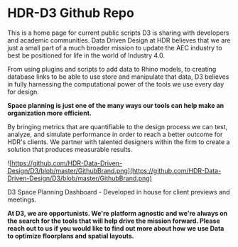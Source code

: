 # HDR-D3 Github Repo

This is a home page for current public scripts D3 is sharing with developers and academic communities. Data Driven Design at HDR believes that we are just a small part of a much broader mission to update the AEC industry to best be positioned for life in the world of Industry 4.0.

From using plugins and scripts to add data to Rhino models, to creating database links to be able to use store and manipulate that data, D3 believes in fully harnessing the computational power of the tools we use every day for design.

**Space planning is just one of the many ways our tools can help make an organization more efficient.**

By bringing metrics that are quantifiable to the design process we can test, analyze, and simulate performance in order to reach a better outcome for HDR's clients. We partner with talented designers within the firm to create a solution that produces measurable results.

![https://github.com/HDR-Data-Driven-Design/D3/blob/master/GithubBrand.png](https://github.com/HDR-Data-Driven-Design/D3/blob/master/GithubBrand.png)

D3 Space Planning Dashboard - Developed in house for client previews and meetings.

**At D3, we are opportunists. We're platform agnostic and we're always on the search for the tools that will help drive the mission forward. Please reach out to us if you would like to find out more about how we use Data to optimize floorplans and spatial layouts.**
